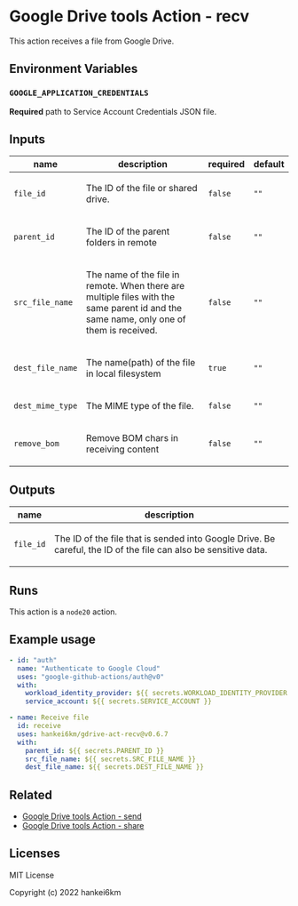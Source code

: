 # Google Drive tools Action - recv

This action receives a file from Google Drive.

## Environment Variables

### `GOOGLE_APPLICATION_CREDENTIALS`

**Required** path to Service Account Credentials JSON file.

## Inputs

| name | description | required | default |
| --- | --- | --- | --- |
| `file_id` | <p>The ID of the file or shared drive.</p> | `false` | `""` |
| `parent_id` | <p>The ID of the parent folders in remote</p> | `false` | `""` |
| `src_file_name` | <p>The name of the file in remote. When there are multiple files with the same parent id and the same name, only one of them is received.</p> | `false` | `""` |
| `dest_file_name` | <p>The name(path) of the file in local filesystem</p> | `true` | `""` |
| `dest_mime_type` | <p>The MIME type of the file.</p> | `false` | `""` |
| `remove_bom` | <p>Remove BOM chars in receiving content</p> | `false` | `""` |

## Outputs

| name | description |
| --- | --- |
| `file_id` | <p>The ID of the file that is sended into Google Drive. Be careful, the ID of the file can also be sensitive data.</p> |

## Runs

This action is a `node20` action.

## Example usage

```yaml
- id: "auth"
  name: "Authenticate to Google Cloud"
  uses: "google-github-actions/auth@v0"
  with:
    workload_identity_provider: ${{ secrets.WORKLOAD_IDENTITY_PROVIDER }}
    service_account: ${{ secrets.SERVICE_ACCOUNT }}

- name: Receive file
  id: receive
  uses: hankei6km/gdrive-act-recv@v0.6.7
  with:
    parent_id: ${{ secrets.PARENT_ID }}
    src_file_name: ${{ secrets.SRC_FILE_NAME }}
    dest_file_name: ${{ secrets.DEST_FILE_NAME }}
```

## Related

- [Google Drive tools Action - send](https://github.com/hankei6km/gdrive-act-send)
- [Google Drive tools Action - share](https://github.com/hankei6km/gdrive-act-share)

## Licenses

MIT License

Copyright (c) 2022 hankei6km
